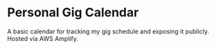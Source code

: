 # Personal Gig Calendar

A basic calendar for tracking my gig schedule and exposing it publicly. Hosted via AWS Amplify.